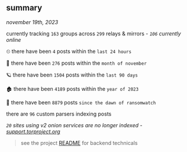
## summary
_november 19th, 2023_

currently tracking `163` groups across `299` relays & mirrors - _`106` currently online_

⏲ there have been `4` posts within the `last 24 hours`

🦈 there have been `276` posts within the `month of november`

🪐 there have been `1504` posts within the `last 90 days`

🏚 there have been `4189` posts within the `year of 2023`

🦕 there have been `8879` posts `since the dawn of ransomwatch`

there are `96` custom parsers indexing posts

_`20` sites using v2 onion services are no longer indexed - [support.torproject.org](https://support.torproject.org/onionservices/v2-deprecation/)_

> see the project [README](https://github.com/joshhighet/ransomwatch#ransomwatch--) for backend technicals
